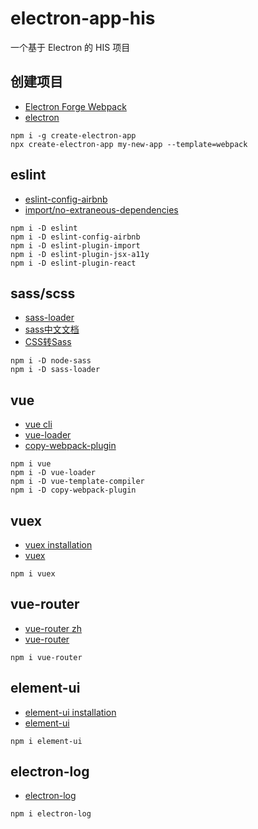 # electron-app-his
一个基于 Electron 的 HIS 项目

## 创建项目
- [Electron Forge Webpack](https://www.electronforge.io/templates/webpack-template)
- [electron](https://developer.aliyun.com/mirror/npm/package/electron)
~~~
npm i -g create-electron-app
npx create-electron-app my-new-app --template=webpack
~~~

## eslint
- [eslint-config-airbnb](https://developer.aliyun.com/mirror/npm/package/eslint-config-airbnb)
- [import/no-extraneous-dependencies](https://github.com/benmosher/eslint-plugin-import/blob/master/docs/rules/no-extraneous-dependencies.md)
~~~
npm i -D eslint
npm i -D eslint-config-airbnb
npm i -D eslint-plugin-import
npm i -D eslint-plugin-jsx-a11y
npm i -D eslint-plugin-react
~~~

## sass/scss
- [sass-loader](https://developer.aliyun.com/mirror/npm/package/sass-loader)
- [sass中文文档](https://www.sass.hk/docs/)
- [CSS转Sass](https://www.sass.hk/css2sass/)
~~~
npm i -D node-sass
npm i -D sass-loader
~~~

## vue
- [vue cli](https://cli.vuejs.org/zh/)
- [vue-loader](https://vue-loader.vuejs.org/guide/#manual-setup)
- [copy-webpack-plugin](https://developer.aliyun.com/mirror/npm/package/copy-webpack-plugin)
~~~
npm i vue
npm i -D vue-loader
npm i -D vue-template-compiler
npm i -D copy-webpack-plugin
~~~

## vuex
- [vuex installation](https://vuex.vuejs.org/zh/installation.html)
- [vuex](https://developer.aliyun.com/mirror/npm/package/vuex)
~~~
npm i vuex
~~~

## vue-router
- [vue-router zh](https://router.vuejs.org/zh/)
- [vue-router](https://developer.aliyun.com/mirror/npm/package/vue-router)
~~~
npm i vue-router
~~~

## element-ui
- [element-ui installation](https://element.eleme.cn/#/zh-CN/component/installation)
- [element-ui](https://developer.aliyun.com/mirror/npm/package/element-ui)
~~~
npm i element-ui
~~~

## electron-log
- [electron-log](https://developer.aliyun.com/mirror/npm/package/electron-log)
~~~
npm i electron-log
~~~
